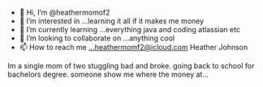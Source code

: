 - 👋 Hi, I’m @heathermomof2
- 👀 I’m interested in ...learning it all if it makes me money 
- 🌱 I’m currently learning ...everything java and coding atlassian etc 
- 💞️ I’m looking to collaborate on ...anything cool
- 📫 How to reach me ...heathermomf2@icloud.com
Heather Johnson
<!---please can someone show me what it is i need to do to make money
heathermomof2/heathermomof2 is a ✨ special ✨ repository because its `README.md` (this file) appears on your GitHub profile.
You can click the Preview link to take a look at your changes.
--->Im a single mom of two stuggling bad and broke. going back to school for bachelors degree. someone show me where the money at...
